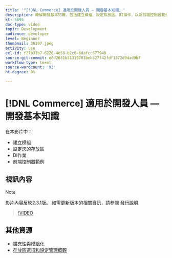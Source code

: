 ```yaml
---
title: '"[!DNL Commerce] 適用於開發人員 — 開發基本知識」'
description: 瞭解開發基本知識，包括建立模組、設定存放區、DI操作，以及前端控制器範例。
kt: 5695
doc-type: video
topic: Development
audience: developer
level: Beginner
thumbnail: 36197.jpeg
activity: use
exl-id: f27b31b7-6226-4e58-b2c0-6dafcc677940
source-git-commit: e8d2631b31319701beb327f42fdf1372d9dad9b7
workflow-type: tm+mt
source-wordcount: '93'
ht-degree: 0%

---
```


# [!DNL Commerce] 適用於開發人員 — 開發基本知識

在本影片中：

- 建立模組
- 設定您的存放區
- DI作業
- 前端控制器範例

## 視訊內容

>[!NOTE]
>
>影片內容反映2.3.1版。 如需更新版本的相關資訊，請參閱 [發行說明](https://experienceleague.adobe.com/docs/commerce-operations/release/notes/overview.html).

>[!VIDEO](https://video.tv.adobe.com/v/36197?quality=12&learn=on)

## 其他資源

- [擴充性與模組化](https://developer.adobe.com/commerce/php/architecture/modules/)
- [存放區選項和設定管理概觀](https://experienceleague.adobe.com/docs/commerce-cloud-service/user-guide/configure-store/overview.html)
